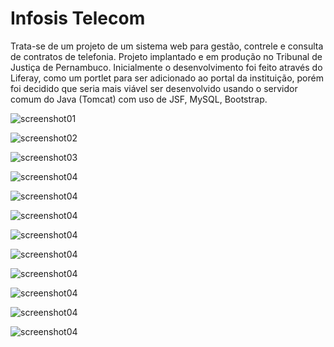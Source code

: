 # Infosis Telecom

Trata-se de um projeto de um sistema web para gestão, contrele e consulta de contratos de telefonia. Projeto implantado e em produção no Tribunal de Justiça de Pernambuco. 
Inicialmente o desenvolvimento foi feito através do Liferay, como um portlet para ser adicionado ao portal da instituição, porém foi decidido que seria mais viável 
ser desenvolvido usando o servidor comum do Java (Tomcat) com uso de JSF, MySQL, Bootstrap.



![screenshot01](https://github.com/andersonmends/infosis-telecom/blob/master/img1.png)

![screenshot02](https://github.com/andersonmends/infosis-telecom/blob/master/img2.png)

![screenshot03](https://github.com/andersonmends/infosis-telecom/blob/master/img3.png)

![screenshot04](https://github.com/andersonmends/infosis-telecom/blob/master/img4.png)

![screenshot04](https://github.com/andersonmends/infosis-telecom/blob/master/01.jpg)

![screenshot04](https://github.com/andersonmends/infosis-telecom/blob/master/02.jpg)

![screenshot04](https://github.com/andersonmends/infosis-telecom/blob/master/03.jpg)

![screenshot04](https://github.com/andersonmends/infosis-telecom/blob/master/04.jpg)

![screenshot04](https://github.com/andersonmends/infosis-telecom/blob/master/05.jpg)

![screenshot04](https://github.com/andersonmends/infosis-telecom/blob/master/06.jpg)

![screenshot04](https://github.com/andersonmends/infosis-telecom/blob/master/07.jpg)

![screenshot04](https://github.com/andersonmends/infosis-telecom/blob/master/08.jpg)
